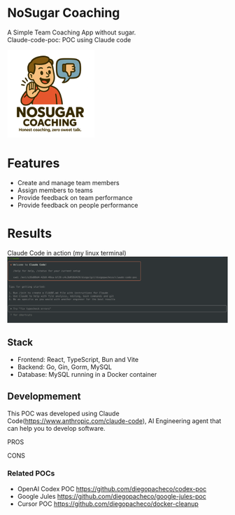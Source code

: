 # NoSugar Coaching

A Simple Team Coaching App without sugar. <br/>
Claude-code-poc: POC using Claude code

<img src="logo-app.png" width="200" />

# Features

* Create and manage team members
* Assign members to teams
* Provide feedback on team performance
* Provide feedback on people performance

# Results

Claude Code in action (my linux terminal)<br/>
<img src="results/claude-code-1.png" width="600" />

## Stack

* Frontend: React, TypeScript, Bun and Vite
* Backend: Go, Gin, Gorm, MySQL
* Database: MySQL running in a Docker container

## Developmement

This POC was developed using Claude Code(https://www.anthropic.com/claude-code), AI Engineering agent that can help you to develop software. <br/>

PROS

CONS


### Related POCs

* OpenAI Codex POC https://github.com/diegopacheco/codex-poc
* Google Jules https://github.com/diegopacheco/google-jules-poc
* Cursor POC https://github.com/diegopacheco/docker-cleanup
